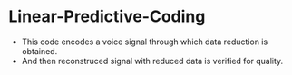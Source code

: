 # Linear-Predictive-Coding
* This code encodes a voice signal through which data reduction is obtained.
* And then reconstruced signal with reduced data is verified for quality.

